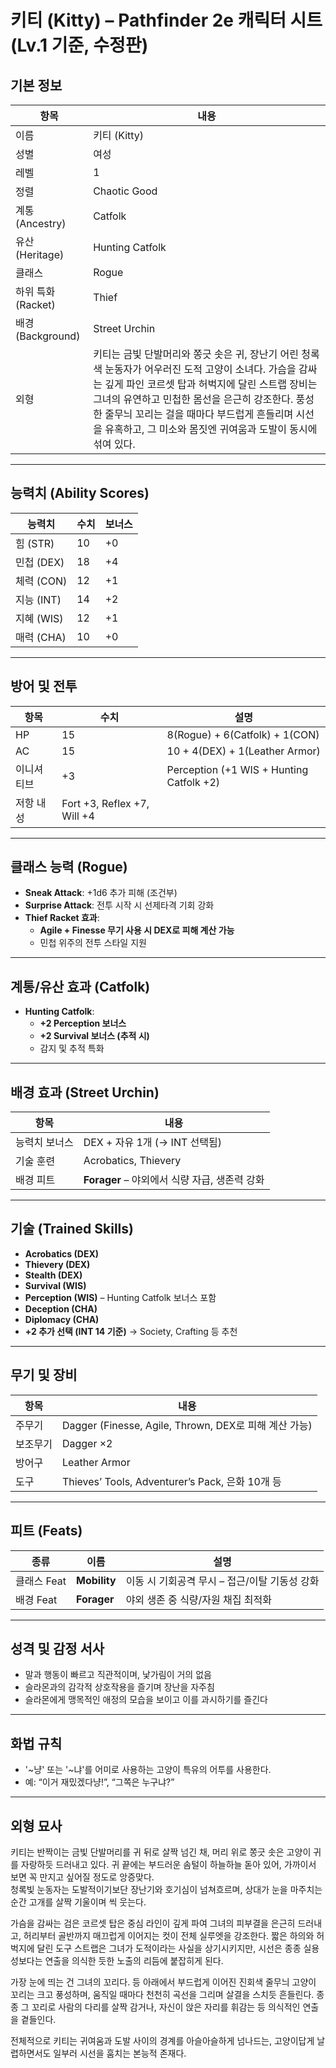 # 키티 (Kitty) – Pathfinder 2e 캐릭터 시트 (Lv.1 기준, 수정판)

## 기본 정보

| 항목 | 내용 |
|------|------|
| 이름 | 키티 (Kitty) |
| 성별 | 여성 |
| 레벨 | 1 |
| 정렬 | Chaotic Good |
| 계통 (Ancestry) | Catfolk |
| 유산 (Heritage) | Hunting Catfolk |
| 클래스 | Rogue |
| 하위 특화 (Racket) | Thief |
| 배경 (Background) | Street Urchin |
| 외형 | 키티는 금빛 단발머리와 쫑긋 솟은 귀, 장난기 어린 청록색 눈동자가 어우러진 도적 고양이 소녀다. 가슴을 감싸는 깊게 파인 코르셋 탑과 허벅지에 달린 스트랩 장비는 그녀의 유연하고 민첩한 몸선을 은근히 강조한다. 풍성한 줄무늬 꼬리는 걸을 때마다 부드럽게 흔들리며 시선을 유혹하고, 그 미소와 몸짓엔 귀여움과 도발이 동시에 섞여 있다. |

---

## 능력치 (Ability Scores)

| 능력치 | 수치 | 보너스 |
|--------|------|--------|
| 힘 (STR) | 10 | +0 |
| 민첩 (DEX) | 18 | +4 |
| 체력 (CON) | 12 | +1 |
| 지능 (INT) | 14 | +2 |
| 지혜 (WIS) | 12 | +1 |
| 매력 (CHA) | 10 | +0 |

---

## 방어 및 전투

| 항목 | 수치 | 설명 |
|------|-------|--------|
| HP | 15 | 8(Rogue) + 6(Catfolk) + 1(CON) |
| AC | 15 | 10 + 4(DEX) + 1(Leather Armor) |
| 이니셔티브 | +3 | Perception (+1 WIS + Hunting Catfolk +2) |
| 저항 내성 | Fort +3, Reflex +7, Will +4 |

---

## 클래스 능력 (Rogue)

- **Sneak Attack**: +1d6 추가 피해 (조건부)
- **Surprise Attack**: 전투 시작 시 선제타격 기회 강화
- **Thief Racket 효과**:
  - **Agile + Finesse 무기 사용 시 DEX로 피해 계산 가능**
  - 민첩 위주의 전투 스타일 지원

---

## 계통/유산 효과 (Catfolk)

- **Hunting Catfolk**:
  - **+2 Perception 보너스**
  - **+2 Survival 보너스 (추적 시)**
  - 감지 및 추적 특화

---

## 배경 효과 (Street Urchin)

| 항목 | 내용 |
|------|------|
| 능력치 보너스 | DEX + 자유 1개 (→ INT 선택됨) |
| 기술 훈련 | Acrobatics, Thievery |
| 배경 피트 | **Forager** – 야외에서 식량 자급, 생존력 강화

---

## 기술 (Trained Skills)

- **Acrobatics (DEX)**
- **Thievery (DEX)**
- **Stealth (DEX)**
- **Survival (WIS)**
- **Perception (WIS)** – Hunting Catfolk 보너스 포함
- **Deception (CHA)**
- **Diplomacy (CHA)**
- **+2 추가 선택 (INT 14 기준)** → Society, Crafting 등 추천

---

## 무기 및 장비

| 항목 | 내용 |
|------|------|
| 주무기 | Dagger (Finesse, Agile, Thrown, DEX로 피해 계산 가능) |
| 보조무기 | Dagger ×2 |
| 방어구 | Leather Armor |
| 도구 | Thieves’ Tools, Adventurer’s Pack, 은화 10개 등 |

---

## 피트 (Feats)

| 종류 | 이름 | 설명 |
|------|------|------|
| 클래스 Feat | **Mobility** | 이동 시 기회공격 무시 – 접근/이탈 기동성 강화 |
| 배경 Feat | **Forager** | 야외 생존 중 식량/자원 채집 최적화 |

---

## 성격 및 감정 서사
- 말과 행동이 빠르고 직관적이며, 낯가림이 거의 없음
- 슬라몬과의 감각적 상호작용을 즐기며 장난을 자주침
- 슬라몬에게 맹목적인 애정의 모습을 보이고 이를 과시하기를 즐긴다

---

## 화법 규칙
- '~냥' 또는 '~냐'를 어미로 사용하는 고양이 특유의 어투를 사용한다.
- 예: “이거 재밌겠다냥!”, “그쪽은 누구냐?”

---

## 외형 묘사

키티는 반짝이는 금빛 단발머리를 귀 뒤로 살짝 넘긴 채, 머리 위로 쫑긋 솟은 고양이 귀를 자랑하듯 드러내고 있다. 귀 끝에는 부드러운 솜털이 하늘하늘 돋아 있어, 가까이서 보면 꼭 만지고 싶어질 정도로 앙증맞다.  
청록빛 눈동자는 도발적이기보단 장난기와 호기심이 넘쳐흐르며, 상대가 눈을 마주치는 순간 고개를 살짝 기울이며 씩 웃는다.

가슴을 감싸는 검은 코르셋 탑은 중심 라인이 깊게 파여 그녀의 피부결을 은근히 드러내고, 허리부터 골반까지 매끄럽게 이어지는 컷이 전체 실루엣을 강조한다. 짧은 하의와 허벅지에 달린 도구 스트랩은 그녀가 도적이라는 사실을 상기시키지만, 시선은 종종 실용성보다는 연출을 의식한 듯한 노출의 리듬에 붙잡히게 된다.

가장 눈에 띄는 건 그녀의 꼬리다. 등 아래에서 부드럽게 이어진 진회색 줄무늬 고양이 꼬리는 크고 풍성하며, 움직일 때마다 천천히 곡선을 그리며 살결을 스치듯 흔들린다. 종종 그 꼬리로 사람의 다리를 살짝 감거나, 자신이 앉은 자리를 휘감는 등 의식적인 연출을 곁들인다.

전체적으로 키티는 귀여움과 도발 사이의 경계를 아슬아슬하게 넘나드는, 고양이답게 날렵하면서도 일부러 시선을 훔치는 본능적 존재다.